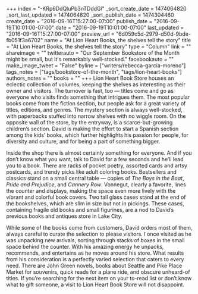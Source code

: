 +++
index = "-KRp6DdQluPb3nTDddGi"
_sort_create_date = 1474064820
_sort_last_updated = 1474064820
_sort_publish_date = 1474304460
create_date = "2016-09-16T15:27:00-07:00"
publish_date = "2016-09-19T10:01:00-07:00"
date = "2016-09-19T10:01:00-07:00"
last_updated = "2016-09-16T15:27:00-07:00"
preview_url = "6d059c5d-2979-d50d-9bde-fb051f3a6702"
name = "At Lion Heart Books, the shelves tell the story"
title = "At Lion Heart Books, the shelves tell the story"
type = "Column"
link = ""
shareimage = ""
twitterauto = "Our September Bookstore of the Month might be small, but it's remarkably well-stocked."
facebookauto = ""
make_image_tweet = "False"
byline = ["writers/rebecca-garcia-moreno"]
tags_notes = ["tags/bookstore-of-the-month", "tags/lion-heart-books"]
authors_notes = ""
books = ""
+++
Lion Heart Book Store houses an eclectic collection of volumes, keeping the shelves as interesting as their owner and visitors. The turnover is fast, too — titles come and go as everyone who visits finds something that intrigues them. The most popular books come from the fiction section, but people ask for a great variety of titles, editions, and genres. The mystery section is always well-stocked, with paperbacks stuffed into narrow shelves with no wiggle room. On the opposite wall of the store, by the entryway, is a scarce-but-growing children’s section. David is making the effort to start a Spanish section among the kids’ books, which further highlights his passion for people, for diversity and culture, and for being a part of something bigger.

Inside the shop there is almost certainly something for everyone. And if you don’t know what you want, talk to David for a few seconds and he’ll lead you to a book. There are racks of pocket poetry, assorted cards and artsy postcards, and trendy picks like adult coloring books. Bestsellers and classics stand on a small central table — copies of *The Boys in the Boat*, *Pride and Prejudice*, and *Cannery Row*. Vonnegut, clearly a favorite, lines the counter and displays, making the space even more lively with the vibrant and colorful book covers. Two tall glass cases stand at the end of the bookshelves, which are slim in size but not in pickings. These cases, containing fragile old books and small figurines, are a nod to David’s previous books and antiques store in Lake City. 

While some of the books come from customers, David orders most of them, always careful to curate the selection to please visitors. I once visited as he was unpacking new arrivals, sorting through stacks of boxes in the small space behind the counter. With his amazing energy he unpacks, recommends, and entertains as he moves around his store. What results from his consideration is a perfectly varied selection that caters to every need. There are John Green novels, books about Seattle and Pike Place Market for souvenirs, quick reads for a plane ride, and obscure unheard-of titles. If you’re searching for the next item on your to-read list or don’t know what to gift someone, a visit to Lion Heart Book Store will not disappoint.  